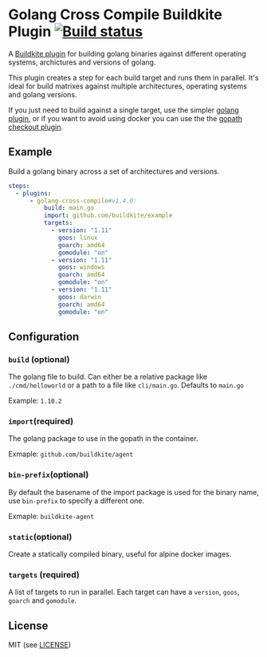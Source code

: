 # Golang Cross Compile Buildkite Plugin [![Build status](https://badge.buildkite.com/ffa65d9131a0e6ea354d16a61961ec147e2e51d3447413d0dc.svg?branch=master)](https://buildkite.com/buildkite/plugins-golang-cross-compile)

A [Buildkite plugin](https://buildkite.com/docs/agent/v3/plugins) for building golang binaries against different operating systems, archictures and versions of golang.

This plugin creates a step for each build target and runs them in parallel. It's ideal for build matrixes against multiple architectures, operating systems and golang versions.

If you just need to build against a single target, use the simpler [golang plugin](https://github.com/buildkite-plugins/golang-buildkite-plugin), or if you want to avoid using docker you can use the the [gopath checkout plugin](https://github.com/buildkite-plugins/gopath-checkout-buildkite-plugin).

## Example

Build a golang binary across a set of architectures and versions.

```yml
steps:
  - plugins:
      - golang-cross-compile#v1.4.0:
          build: main.go
          import: github.com/buildkite/example
          targets:
            - version: "1.11"
              goos: linux
              goarch: amd64
              gomodule: "on"
            - version: "1.11"
              goos: windows
              goarch: amd64
              gomodule: "on"
            - version: "1.11"
              goos: darwin
              goarch: amd64
              gomodule: "on"
```

## Configuration

### `build` (optional)

The golang file to build. Can either be a relative package like `./cmd/helloworld` or a path to a file like `cli/main.go`. Defaults to `main.go`

Example: `1.10.2`

### `import`(required)

The golang package to use in the gopath in the container.

Exmaple: `github.com/buildkite/agent`

### `bin-prefix`(optional)

By default the basename of the import package is used for the binary name, use `bin-prefix` to specify a different one.

Exmaple: `buildkite-agent`

### `static`(optional)

Create a statically compiled binary, useful for alpine docker images.

### `targets` (required)

A list of targets to run in parallel. Each target can have a `version`, `goos`, `goarch` and `gomodule`.

## License

MIT (see [LICENSE](LICENSE))
